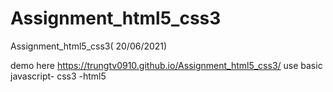 # Assignment_html5_css3
Assignment_html5_css3( 20/06/2021)

demo here https://trungtv0910.github.io/Assignment_html5_css3/
use basic javascript- css3 -html5
